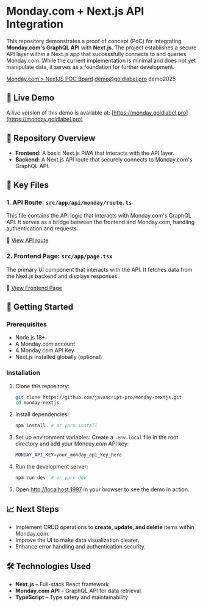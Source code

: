 # Monday.com + Next.js API Integration

This repository demonstrates a proof of concept (PoC) for integrating **Monday.com's GraphQL API** with **Next.js**. The project establishes a secure API layer within a Next.js app that successfully connects to and queries Monday.com. While the current implementation is minimal and does not yet manipulate data, it serves as a foundation for further development.

[Monday.com > NextJS POC Board](https://goldlabel-apps.monday.com/boards/8614115261)
demo@goldlabel.pro
demo2025

## 🔗 Live Demo
A live version of this demo is available at:
[https://monday.goldlabel.pro](https://monday.goldlabel.pro)

## 📂 Repository Overview
- **Frontend:** A basic Next.js PWA that interacts with the API layer.
- **Backend:** A Next.js API route that securely connects to Monday.com's GraphQL API.

## 📌 Key Files

### 1. API Route: `src/app/api/monday/route.ts`
This file contains the API logic that interacts with Monday.com's GraphQL API. It serves as a bridge between the frontend and Monday.com, handling authentication and requests.

🔗 [View API route](https://github.com/javascript-pro/monday-nextjs/blob/master/src/app/api/monday/route.ts)

### 2. Frontend Page: `src/app/page.tsx`
The primary UI component that interacts with the API. It fetches data from the Next.js backend and displays responses.

🔗 [View Frontend Page](https://github.com/javascript-pro/monday-nextjs/blob/master/src/app/page.tsx)

## 🚀 Getting Started

### Prerequisites
- Node.js 18+
- A Monday.com account
- A Monday.com API Key
- Next.js installed globally (optional)

### Installation
1. Clone this repository:
   ```sh
   git clone https://github.com/javascript-pro/monday-nextjs.git
   cd monday-nextjs
   ```

2. Install dependencies:
   ```sh
   npm install  # or yarn install
   ```

3. Set up environment variables:
   Create a `.env.local` file in the root directory and add your Monday.com API key:
   ```sh
   MONDAY_API_KEY=your_monday_api_key_here
   ```

4. Run the development server:
   ```sh
   npm run dev  # or yarn dev
   ```

5. Open [http://localhost:1997](http://localhost:1997) in your browser to see the demo in action.

## 📈 Next Steps
- Implement CRUD operations to **create, update, and delete** items within Monday.com.
- Improve the UI to make data visualization clearer.
- Enhance error handling and authentication security.

## 🛠 Technologies Used
- **Next.js** – Full-stack React framework
- **Monday.com API** – GraphQL API for data retrieval
- **TypeScript** – Type safety and maintainability



